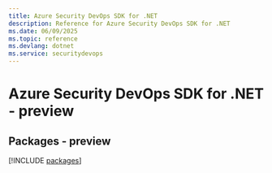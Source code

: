 ```yaml
---
title: Azure Security DevOps SDK for .NET
description: Reference for Azure Security DevOps SDK for .NET
ms.date: 06/09/2025
ms.topic: reference
ms.devlang: dotnet
ms.service: securitydevops
---
```

# Azure Security DevOps SDK for .NET - preview
## Packages - preview
[!INCLUDE [packages](security-devops-index.md)]